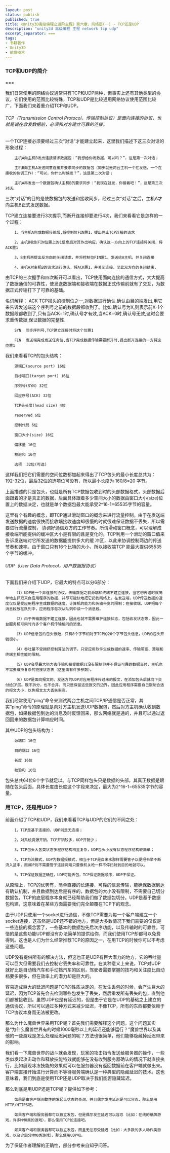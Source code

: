 ```yaml
---
layout: post
status: publish
published: true
title: 《Unity3D高级编程之进阶主程》第六章，网络层(一) - TCP还是UDP
description: "unity3d 高级编程 主程 network tcp udp"
excerpt_separator: ===
tags:
- 书籍著作
- Unity3D
- 前端技术
---
```


### TCP和UDP的简介

===

我们日常使用的网络协议通常只有TCP和UDP两种，但事实上还有其他类型的协议，它们使用的范围比较特殊，TCP和UDP是比较通用网络协议使用范围比较广，下面我们来着重介绍TCP和UDP。

###### TCP（Transmission Control Protocol，传输控制协议）是面向连接的协议，也就是说在收发数据前，必须和对方建立可靠的连接。

一个TCP连接必须要经过三次“对话”才能建立起来，这里我们描述下这三次对话的形象过程：

        主机A向主机B发出连接请求数据包：“我想给你发数据，可以吗？”，这是第一次对话；

        主机B向主机A发送同意连接并要求同步的数据包（同步就是两台主机一个在发送，一个在接收的协调工作）：“可以，你什么时候发？”，这是第二次对话；

        主机A再发出一个数据包确认主机B的要求同步：“我现在就发，你接着吧！”，这是第三次对话。

三次“对话”的目的是使数据包的发送和接收同步，经过三次“对话”之后，主机A才向主机B正式发送数据。

TCP建立连接要进行3次握手,而断开连接却要进行4次，我们来看看它是怎样的一个过程：

        1，当主机A完成数据传输后,将控制位FIN置1，提出停止TCP连接的请求

        2，主机B收到FIN位置上的1信息后对其作出响应，确认这一方向上的TCP连接将关闭，将ACK置1

        3，B主机再提出反方向的关闭请求，并将控制位FIN置1，发送给A主机，并关闭连接

        4，主机A对主机B的请求进行确认，将ACK置1，并关闭连接，至此双方向的关闭结束.

由TCP的三次握手和四次断开可以看出，TCP使用面向连接的通信方式，大大提高了数据通信的可靠性，使发送数据端和接收端在数据正式传输前就有了交互，为数据正式传输打下了可靠的基础。

名词解释：
        ACK  TCP报头的控制位之一,对数据进行确认.确认由目的端发出,用它来告诉发送端这个序列号之前的数据段都收到了。比如,确认号为X,则表示前X-1个数据段都收到了,只有当ACK=1时,确认号才有效,当ACK=0时,确认号无效,这时会要求重传数据,保证数据的完整性.
        
        SYN  同步序列号,TCP建立连接时将这个位置1
        
        FIN  发送端完成发送任务位,当TCP完成数据传输需要断开时,提出断开连接的一方将这位置1

我们来看看TCP的包头结构：

        源端口(source port) 16位

        目标端口(target port) 16位

        序列号(SYN) 32位

        回应序号(ACK) 32位

        TCP头长度(head size) 4位

        reserved 6位

        控制代码 6位

        窗口大小(size) 16位

        偏移量 16位

        校验和 16位

        选项  32位(可选)

这样我们把它们需要的空间位数都加起来得出了TCP包头的最小长度总共为：192-32位，最后32位的选项位可没有，所以最小长度为 160/8=20 字节。

上面描述的只是包头，也就是所有TCP数据包收到时的头部数据格式，头部数据后面跟着的才是真正的数据，后面具体跟着多少空间大小的数据由窗口大小(size)位置上的数据决定，也就是单个数据包最大能承受2^16-1=65535字节的容量。

这里有个有趣的概念，即TCP通过滑动窗口的概念来进行流量控制。由于在发送端发送数据的速度很快而接收端接收速度却很慢的时就很难保证数据不丢失，所以需要进行流量控制， 协调好通信双方的工作节奏。所谓滑动窗口概念，可以理解成接收端所能提供的缓冲区大小是有限的且是变化的。TCP利用一个滑动的窗口值来告诉发送端对它所发送的数据能提供多大的缓 冲区，以此来协调控制两边的传送节奏和速率。由于窗口只有16个比特的大小，所以接收端TCP 能最大提供65535个字节的缓冲。


###### UDP（User Data Protocol，用户数据报协议）

下面我们来介绍下UDP，它最大的特点可以分6部分：

        （1）UDP是一个非连接的协议，传输数据之前源端和终端不建立连接，当它想传送时就简单地去抓取来自应用程序的数据，并尽可能快地把它扔到网络上。在发送端，UDP传送数据的速度仅仅是受应用程序生成数据的速度、计算机的能力和传输带宽的限制；在接收端，UDP把每个消息段放在队列中，应用程序每次从队列中读一个消息段。

        （2）由于传输数据不建立连接，因此也就不需要维护连接状态，包括收发状态等，因此一台服务机可同时向多个客户机传输相同的消息。

        （3）UDP信息包的包头很短，只有8个字节相对于TCP的20个字节包头信息，UDP的包头开销很小。

        （4）吞吐量不受拥挤控制算法的调节，只受应用软件生成数据的速率、传输带宽、源端和终端主机性能的限制。

        （5）UDP会尽最大努力去传输和接受数据且没有限制但并不保证可靠的数据交付，主机也不需要维持复杂的链接状态表（这里面有许多参数）。

        （6）UDP是面向报文的。发送方的UDP对应用程序传过来的报文，在添加包头后就向下交付给IP层。既不拆分，也不合并，而只是保留这些报文的边界，因此应用程序需要自己限制合适的报文大小，以免报文太大丢失率高。

我们经常使用“ping”命令来测试两台主机之间TCP/IP通信是否正常，其实“ping”命令的原理就是向对方主机发送UDP数据包，然后对方主机确认收到数据包，如果数据包到达的消息及时反馈回来，那么网络就是通的，并且可以通过返回回来的数据包计算响应时间。

其中UDP的包头结构为：
        
        源端口 16位

        目的端口 16位

        长度 16位

        校验和 16位

包头总共64位8个字节就足以。与TCP同样包头只是数据的头部，其真正数据是跟随在包头后面，具体长度由长度这个字段来决定，最大为2^16-1=65535字节的容量。

### 用TCP，还是用UDP？

前面介绍了TCP和UDP，我们来看看TCP与UDP的它们的不同之处：

        1，TCP是基于连接的，UDP则是无连接；
        
        2，对系统资源开销，TCP开销较多，UDP开销少；
        
        3，TCP包头大各类状态多程序结构稍显复杂，UDP包头小没有状态程序结构较简单；

        4，TCP为流模式，UDP为数据报模式，相当于TCP是自来水那样需要管子以便把书举不断流入盆中，而UDP则不需要管子连接两端只要像机关枪一样不停扫射到目的地就可以。

        5，TCP保证数据正确性，UDP可能丢包，TCP保证数据顺序，UDP不保证。

从原理上，TCP的优势有，简单直接的长连接，可靠的信息传输，能确保数据到达有确认机制，并且数据到达后是有序的，数据包的大小没有限制，不需要自己切分数据包，TCP的底层程序本身就已经帮助我们做了数据包切分。UDP是基于数据包构建，这意味着在某些方面需要我们完全颠覆在TCP下的观念。

由于UDP只使用一个socket进行通信，不像TCP需要为每一个客户端建立一个socket连接，这虽然是UDP还不错的地方，但是大多数情况下我们需要的仅仅是一些连接的概念罢了，一些基本的数据包先后次序功能，以及传输时的可靠性。可惜的是这些功能UDP都没有办法简单的提供给你，而我们使用TCP却都可以免费得到。这也是人们为什么经常推荐TCP的原因之一，在用TCP的时候你可以不考虑这些问题。

UDP没有提供所有的解决方法，但这也正是UDP有巨大潜力的地方，它的吞吐量可以巨大但需要我们去控制它丢失率和可靠性。在某种意义上来说，TCP对UDP就好比是自动档汽车和手动挡汽车的区别，驾驶者需要掌握的技巧和关注度比自动档要多很多，但在效率上的潜力却是巨大的。

容易造成巨大的延迟问题是TCP的性质决定的，在发生丢包的时候，会产生巨大的延迟，因为TCP首先会去检测哪些包发生了丢失，然后重发所有丢失的包，直到他们都被接收到。虽然UDP也是有延迟的，但是由于它是在UDP的基础之上建立的通信协议，所以可以通过多种方式来减少延迟，不像TCP，所有的东西都要依赖于TCP协议本身而无法被更改。

那么为什么魔兽世界采用TCP呢？首先我们需要解释这个问题。这个问题其实是“为什么魔兽世界有的时候1000毫秒以上的延迟还能够运行？”魔兽世界以及其他的一些游戏是怎么处理延迟问题的呢？方法也很简单，他们能够隐藏掉延迟带来的影响。

我们看一下魔兽世界的战斗就会发现，玩家的攻击指令发送给服务器的操作，一些类似发起攻击动作和释放技能特效就能够在没有收到服务器确认的情况下就直接执行，比如展现冰冻技能的效果就可以在服务器没有返回数据前在客户端就做出来。客户端直接开始进行计算而不等待服务端确认是一种典型的隐藏延迟的技术。这也意味着，我们到底是使用TCP还是UDP取决于我们能否隐藏延迟。

那么到底是用UDP还是TCP呢？提供如下参考：

        如果是由客户端间歇性的发起无状态的查询，并且偶尔发生延迟是可以容忍，那么使用HTTP/HTTPS吧。

        如果客户端和服务器都可以独立发包，但是偶尔发生延迟可以容忍（比如：在线的纸牌游戏，许多MMO类的游戏），那么使用TCP长连接吧。

        如果客户端和服务器都可以独立发包，而且无法忍受延迟（比如：大多数的多人动作类游戏，以及少部分MMO类游戏），那么使用UDP吧。


为了保证作者理解的正确性，部分参考来自知乎问答。
